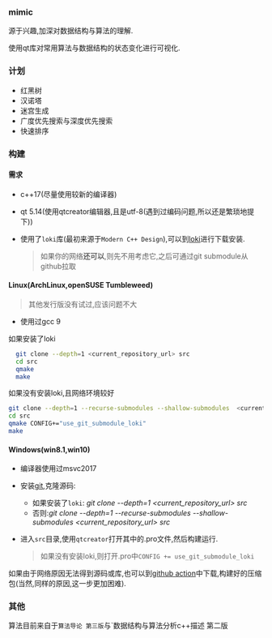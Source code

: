 ### mimic

源于兴趣,加深对数据结构与算法的理解.

使用qt库对常用算法与数据结构的状态变化进行可视化.

### 计划

- 红黑树
- 汉诺塔
- 迷宫生成
- 广度优先搜索与深度优先搜索
- 快速排序

### 构建

#### 需求

- c++17(尽量使用较新的编译器)

- qt 5.14(使用qtcreator编辑器,且是utf-8(遇到过编码问题,所以还是繁琐地提下))

- 使用了`loki`库(最初来源于`Modern C++ Design`),可以到[loki](http://loki-lib.sourceforge.net/)进行下载安装.

  > 如果你的网络**还可以**,则先不用考虑它,之后可通过git submodule从github拉取

####  Linux(ArchLinux,openSUSE Tumbleweed)
> 其他发行版没有试过,应该问题不大

- 使用过gcc 9

如果安装了loki

~~~bash
  git clone --depth=1 <current_repository_url> src
  cd src
  qmake
  make
~~~
 如果没有安装loki,且网络环境较好
  ~~~bash
  git clone --depth=1 --recurse-submodules --shallow-submodules  <current_repository_url> src
  cd src
  qmake CONFIG+="use_git_submodule_loki"
  make
  ~~~

####  Windows(win8.1,win10)

  - 编译器使用过msvc2017

  - 安装[git](https://git-scm.com/download/win),克隆源码:

      - 如果安装了`loki`: *git clone --depth=1 <current_repository_url> src*
      - 否则:*git clone --depth=1 --recurse-submodules --shallow-submodules  <current_repository_url> src*

  - 进入`src`目录,使用`qtcreator`打开其中的.pro文件,然后构建运行.

    > 如果没有安装loki,则打开.pro中`CONFIG += use_git_submodule_loki`

如果由于网络原因无法得到源码或库,也可以到[github action](https://github.com/dayu521/mimic/actions)中下载,构建好的压缩包(当然,同样的原因,这一步更加困难).

### 其他

算法目前来自于`算法导论 第三版`与`数据结构与算法分析c++描述 第二版
